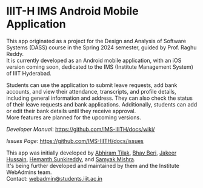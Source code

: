 # IIIT-H IMS Android Mobile Application

This app originated as a project for the Design and Analysis of Software Systems (DASS) course in the Spring 2024 semester, guided by Prof. Raghu Reddy. \
It is currently developed as an Android mobile application, with an iOS version coming soon, dedicated to the IMS (Institute Management System) of IIIT Hyderabad.

Students can use the application to submit leave requests, add bank accounts, and view their attendance, transcripts, and profile details, including general information and address. They can also check the status of their leave requests and bank applications. Additionally, students can add or edit their bank details until they receive approval. \
More features are planned for the upcoming versions.

_Developer Manual_: https://github.com/IMS-IIITH/docs/wiki/

_Issues Page_: https://github.com/IMS-IIITH/docs/issues

This app was initially developed by [Abhiram Tilak](https://github.com/abhiramtilakiiit), [Bhav Beri](https://github.com/bhavberi), [Jakeer Hussain](https://github.com/jakeer-hussain), [Hemanth Sunkireddy](https://github.com/hemanth-sunkireddy), and [Samyak Mishra](https://github.com/someyuck). \
It's being further developed and maintained by them and the Institute WebAdmins team. \
Contact: [webadmin@students.iiit.ac.in](mailto:webadmin@students.iiit.ac.in)
